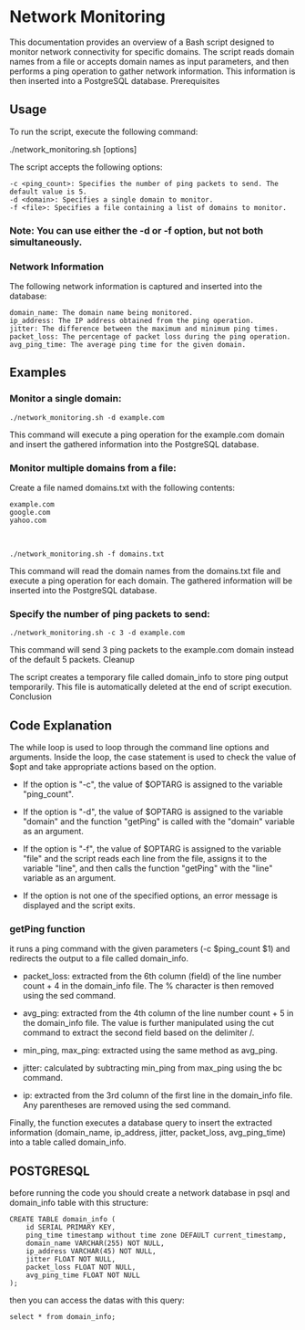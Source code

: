 # Network Monitoring
This documentation provides an overview of a Bash script designed to monitor network connectivity for specific domains. The script reads domain names from a file or accepts domain names as input parameters, and then performs a ping operation to gather network information. This information is then inserted into a PostgreSQL database.
Prerequisites

## Usage

To run the script, execute the following command:

./network_monitoring.sh [options]

The script accepts the following options:

    -c <ping_count>: Specifies the number of ping packets to send. The default value is 5.
    -d <domain>: Specifies a single domain to monitor.
    -f <file>: Specifies a file containing a list of domains to monitor.

### Note: You can use either the -d or -f option, but not both simultaneously.

### Network Information

The following network information is captured and inserted into the database:

    domain_name: The domain name being monitored.
    ip_address: The IP address obtained from the ping operation.
    jitter: The difference between the maximum and minimum ping times.
    packet_loss: The percentage of packet loss during the ping operation.
    avg_ping_time: The average ping time for the given domain.

## Examples

### Monitor a single domain:

    ./network_monitoring.sh -d example.com

This command will execute a ping operation for the example.com domain and insert the gathered information into the PostgreSQL database.

### Monitor multiple domains from a file:

Create a file named domains.txt with the following contents:

    example.com
    google.com
    yahoo.com
<br>

    ./network_monitoring.sh -f domains.txt

This command will read the domain names from the domains.txt file and execute a ping operation for each domain. The gathered information will be inserted into the PostgreSQL database.

### Specify the number of ping packets to send:

    ./network_monitoring.sh -c 3 -d example.com

This command will send 3 ping packets to the example.com domain instead of the default 5 packets.
Cleanup

The script creates a temporary file called domain_info to store ping output temporarily. This file is automatically deleted at the end of script execution.
Conclusion

## Code Explanation

The while loop is used to loop through the command line options and arguments. Inside the loop, the case statement is used to check the value of $opt and take appropriate actions based on the option.

- If the option is "-c", the value of $OPTARG is assigned to the variable "ping_count".

- If the option is "-d", the value of $OPTARG is assigned to the variable "domain" and the function "getPing" is called with the "domain" variable as an argument.

- If the option is "-f", the value of $OPTARG is assigned to the variable "file" and the script reads each line from the file, assigns it to the variable "line", and then calls the function "getPing" with the "line" variable as an argument.

- If the option is not one of the specified options, an error message is displayed and the script exits.

### getPing function

it runs a ping command with the given parameters (-c $ping_count $1) and redirects the output to a file called domain_info.

- packet_loss: extracted from the 6th column (field) of the line number count + 4 in the domain_info file. The % character is then removed using the sed command.

- avg_ping: extracted from the 4th column of the line number count + 5 in the domain_info file. The value is further manipulated using the cut command to extract the second field based on the delimiter /.

-  min_ping, max_ping: extracted using the same method as avg_ping.

- jitter: calculated by subtracting min_ping from max_ping using the bc command.

- ip: extracted from the 3rd column of the first line in the domain_info file. Any parentheses are removed using the sed command.

Finally, the function executes a database query to insert the extracted information (domain_name, ip_address, jitter, packet_loss, avg_ping_time) into a table called domain_info.

## POSTGRESQL

before running the code you should create a network database in psql and domain_info table with this structure:
    
    CREATE TABLE domain_info (
        id SERIAL PRIMARY KEY,
        ping_time timestamp without time zone DEFAULT current_timestamp,
        domain_name VARCHAR(255) NOT NULL,
        ip_address VARCHAR(45) NOT NULL,
        jitter FLOAT NOT NULL,
        packet_loss FLOAT NOT NULL,
        avg_ping_time FLOAT NOT NULL
    );

then you can access the datas with this query:

    select * from domain_info;
